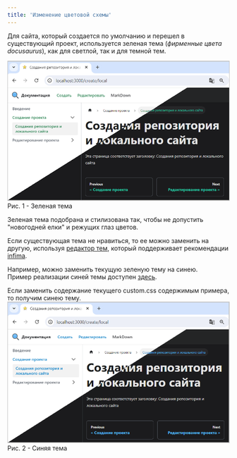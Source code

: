 ```yaml
---
title: 'Изменение цветовой схемы'
---
```


Для сайта, который создается по умолчанию и перешел в существующий проект, используется зеленая тема (_фирменные цвета docusaurus_), 
как для светлой, так и для темной тем.

![](img/color-schemes1.png)  
Рис. 1 - Зеленая тема

Зеленая тема подобрана и стилизована так, чтобы не допустить "новогодней елки" и режущих глаз цветов. 

Если существующая тема не нравиться, то ее можно заменить на другую, 
используя [редактор тем](https://docusaurus.io/docs/styling-layout#styling-your-site-with-infima), 
который поддерживает рекомендации [infima](https://infima.dev/docs/getting-started/introduction). 

Например, можно заменить текущую зеленую тему на синею.  
Пример реализации синей темы доступен [здесь](pathname:///files/custom_css_blue.txt).

Если заменить содержание текущего custom.css содержимым примера, то получим синею тему.  
![](img/color-schemes2.png)  
Рис. 2 - Синяя тема  






